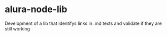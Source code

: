 # alura-node-lib
Development of a lib that identifys links in .md texts and validate if they are still working

